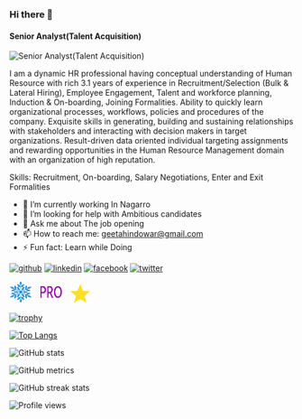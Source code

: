 ### Hi there 👋
#### Senior Analyst(Talent Acquisition) 
![Senior Analyst(Talent Acquisition) ](https://www.linkedin.com/in/geeta-hindowar-46187730/,https://www.facebook.com/geeta.hindowar,https://twitter.com/geetahindowar)

I am a dynamic HR professional having conceptual understanding of Human Resource with rich 3.1 years of experience in Recruitment/Selection (Bulk & Lateral Hiring), Employee Engagement, Talent and workforce planning, Induction & On-boarding, Joining Formalities. Ability to quickly learn organizational processes, workflows, policies and procedures of the company. Exquisite skills in generating, building and sustaining relationships with stakeholders and interacting with decision makers in target organizations. Result-driven data oriented individual targeting assignments and rewarding opportunities in the Human Resource Management domain with an organization of high reputation.

Skills: Recruitment, On-boarding, Salary Negotiations, Enter and Exit Formalities 

- 🔭 I’m currently working In Nagarro 
- 🤔 I’m looking for help with Ambitious candidates 
- 💬 Ask me about The job opening 
- 📫 How to reach me: geetahindowar@gmail.com 
- ⚡ Fun fact: Learn while Doing 


[<img src='https://cdn.jsdelivr.net/npm/simple-icons@3.0.1/icons/github.svg' alt='github' height='40'>](https://github.com/Geeta-hindwar)  [<img src='https://cdn.jsdelivr.net/npm/simple-icons@3.0.1/icons/linkedin.svg' alt='linkedin' height='40'>](https://www.linkedin.com/in/https://www.linkedin.com/in/geeta-hindowar-46187730//)  [<img src='https://cdn.jsdelivr.net/npm/simple-icons@3.0.1/icons/facebook.svg' alt='facebook' height='40'>](https://www.facebook.com/https://www.facebook.com/geeta.hindowar)  [<img src='https://cdn.jsdelivr.net/npm/simple-icons@3.0.1/icons/twitter.svg' alt='twitter' height='40'>](https://twitter.com/https://twitter.com/geetahindowar)  

<a href='https://archiveprogram.github.com/'><img src='https://raw.githubusercontent.com/acervenky/animated-github-badges/master/assets/acbadge.gif' width='40' height='40'></a> <a href='https://github.com/pricing'><img src='https://raw.githubusercontent.com/acervenky/animated-github-badges/master/assets/pro.gif' width='40' height='40'></a> <a href='https://stars.github.com/'><img src='https://raw.githubusercontent.com/acervenky/animated-github-badges/master/assets/starbadge.gif' width='35' height='35'></a> 

[![trophy](https://github-profile-trophy.vercel.app/?username=Geeta-hindwar)](https://github.com/ryo-ma/github-profile-trophy)

[![Top Langs](https://github-readme-stats.vercel.app/api/top-langs/?username=Geeta-hindwar)](https://github.com/anuraghazra/github-readme-stats)

![GitHub stats](https://github-readme-stats.vercel.app/api?username=Geeta-hindwar&show_icons=true)  

![GitHub metrics](https://metrics.lecoq.io/Geeta-hindwar)  

![GitHub streak stats](https://github-readme-streak-stats.herokuapp.com/?user=Geeta-hindwar)  

![Profile views](https://gpvc.arturio.dev/Geeta-hindwar)  






